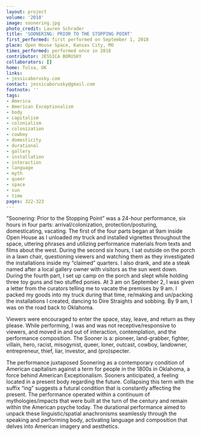 ```yaml
---
layout: project
volume: '2018'
image: soonering.jpg
photo_credit: Lauren Schrader
title: 'SOONERING: PRIOR TO THE STOPPING POINT'
first_performed: first performed on September 1, 2018
place: Open House Space, Kansas City, MO
times_performed: performed once in 2018
contributor: JESSICA BORUSKY
collaborators: []
home: Tulsa, OK
links:
- jessicaborusky.com
contact: jessicaborusky@gmail.com
footnote: ''
tags:
- America
- American Exceptionalism
- body
- capitalism
- colonialism
- colonization
- cowboy
- domesticity
- durational
- gallery
- installation
- interaction
- language
- myth
- queer
- space
- sun
- time
pages: 322-323
---
```



“Soonering: Prior to the Stopping Point” was a 24-hour performance, six hours in four parts: arrival/colonization, protection/posturing, domesticating, vacating. The first of the four parts began at 9am inside Open House as I unloaded my truck and installed vignettes throughout the space, uttering phrases and utilizing performance materials from texts and films about the west. During the second six hours, I sat outside on the porch in a lawn chair, questioning viewers and watching them as they investigated the installations inside my “claimed” quarters. I also drank, and ate a steak named after a local gallery owner with visitors as the sun went down. During the fourth part, I set up camp on the porch and slept while holding three toy guns and two stuffed ponies. At 3 am on September 2, I was given a letter from the curators telling me to vacate the premises by 9 am. I packed my goods into my truck during that time, re/making and un/packing the installations I created, dancing to Dire Straights and sobbing. By 9 am, I was on the road back to Oklahoma.

Viewers were encouraged to enter the space, stay, leave, and return as they please. While performing, I was and was not receptive/responsive to viewers, and moved in and out of interaction, contemplation, and the performance composition. The Sooner is a: pioneer, land-grabber, fighter, villain, hero, racist, misogynist, queer, loner, outcast, cowboy, landowner, entrepreneur, thief, liar, investor, and (pro)specter.

The performance juxtaposed Soonering as a contemporary condition of American capitalism against a term for people in the 1800s in Oklahoma, a force behind American Exceptionalism. Sooners anticipated, a feeling located in a present body regarding the future. Collapsing this term with the suffix “ing” suggests a futural condition that is constantly affecting the present. The performance operated within a continuum of mythologies/impacts that were built at the turn of the century and remain within the American psyche today. The durational performance aimed to unpack these linguistic/spatial anachronisms seamlessly through the speaking and performing body, activating language and composition that delves into American imagery and aesthetics.
